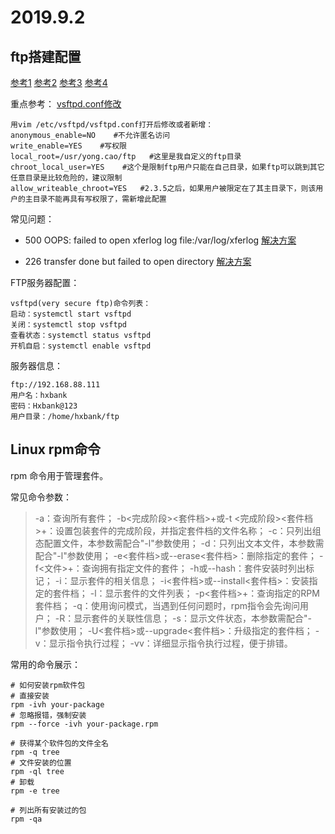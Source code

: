 # 2019.9.2

## ftp搭建配置

[参考1](https://www.cnblogs.com/meitian/p/7474643.html)
[参考2](https://www.cnblogs.com/Wang352051443/p/9805980.html)
[参考3](https://www.cnblogs.com/zhi-leaf/p/5983550.html)
[参考4](https://www.cnblogs.com/lei0213/p/8657039.html)

重点参考：
[vsftpd.conf修改](https://www.linuxidc.com/Linux/2017-12/149909.htm)
```
用vim /etc/vsftpd/vsftpd.conf打开后修改或者新增：
anonymous_enable=NO    #不允许匿名访问
write_enable=YES    #写权限
local_root=/usr/yong.cao/ftp   #这里是我自定义的ftp目录
chroot_local_user=YES    #这个是限制ftp用户只能在自己目录，如果ftp可以跳到其它任意目录是比较危险的，建议限制
allow_writeable_chroot=YES   #2.3.5之后，如果用户被限定在了其主目录下，则该用户的主目录不能再具有写权限了，需新增此配置
```

常见问题：

- 500 OOPS: failed to open xferlog log file:/var/log/xferlog
[解决方案](https://www.linuxidc.com/Linux/2008-09/15350.htm)

- 226 transfer done but failed to open directory
[解决方案](https://blog.csdn.net/kunga0814/article/details/74552017)

FTP服务器配置：
```
vsftpd(very secure ftp)命令列表：
启动：systemctl start vsftpd
关闭：systemctl stop vsftpd
查看状态：systemctl status vsftpd
开机自启：systemctl enable vsftpd
```

服务器信息：
```
ftp://192.168.88.111
用户名：hxbank
密码：Hxbank@123
用户目录：/home/hxbank/ftp
```

## Linux rpm命令

rpm 命令用于管理套件。

常见命令参数：

>-a：查询所有套件；
-b<完成阶段><套件档>+或-t <完成阶段><套件档>+：设置包装套件的完成阶段，并指定套件档的文件名称；
-c：只列出组态配置文件，本参数需配合"-l"参数使用；
-d：只列出文本文件，本参数需配合"-l"参数使用；
-e<套件档>或--erase<套件档>：删除指定的套件；
-f<文件>+：查询拥有指定文件的套件；
-h或--hash：套件安装时列出标记；
-i：显示套件的相关信息；
-i<套件档>或--install<套件档>：安装指定的套件档；
-l：显示套件的文件列表；
-p<套件档>+：查询指定的RPM套件档；
-q：使用询问模式，当遇到任何问题时，rpm指令会先询问用户；
-R：显示套件的关联性信息；
-s：显示文件状态，本参数需配合"-l"参数使用；
-U<套件档>或--upgrade<套件档>：升级指定的套件档；
-v：显示指令执行过程；
-vv：详细显示指令执行过程，便于排错。


常用的命令展示：

```shell
# 如何安装rpm软件包
# 直接安装
rpm -ivh your-package
# 忽略报错，强制安装
rpm --force -ivh your-package.rpm 

# 获得某个软件包的文件全名
rpm -q tree
# 文件安装的位置
rpm -ql tree
# 卸载
rpm -e tree          

# 列出所有安装过的包
rpm -qa
```


